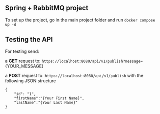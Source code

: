 Spring + RabbitMQ project
---
To set up the project, go in the main project folder and run
`docker compose up -d`

Testing the API
---

For testing send:

a **GET** request to:
`https://localhost:8080/api/v1/publish?message=`{YOUR_MESSAGE}

a **POST** request to:
`https://localhost:8080/api/v1/publish`
with the following JSON structure
```
{
    "id": "1",
    "firstName":"{Your First Name}",
    "lastName":"{Your Last Name}"
}
```

